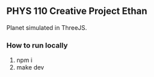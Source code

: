 ## PHYS 110 Creative Project Ethan

Planet simulated in ThreeJS.

### How to run locally

1. npm i
2. make dev
